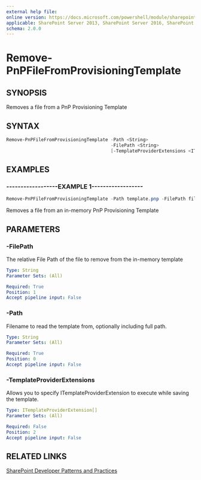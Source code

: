 ```yaml
---
external help file:
online version: https://docs.microsoft.com/powershell/module/sharepoint-pnp/remove-pnpfilefromprovisioningtemplate
applicable: SharePoint Server 2013, SharePoint Server 2016, SharePoint Server 2019, SharePoint Online
schema: 2.0.0
---
```


# Remove-PnPFileFromProvisioningTemplate

## SYNOPSIS
Removes a file from a PnP Provisioning Template

## SYNTAX

```powershell
Remove-PnPFileFromProvisioningTemplate -Path <String>
                                       -FilePath <String>
                                       [-TemplateProviderExtensions <ITemplateProviderExtension[]>]
```

## EXAMPLES

### ------------------EXAMPLE 1------------------
```powershell
Remove-PnPFileFromProvisioningTemplate -Path template.pnp -FilePath filePath
```

Removes a file from an in-memory PnP Provisioning Template

## PARAMETERS

### -FilePath
The relative File Path of the file to remove from the in-memory template

```yaml
Type: String
Parameter Sets: (All)

Required: True
Position: 1
Accept pipeline input: False
```

### -Path
Filename to read the template from, optionally including full path.

```yaml
Type: String
Parameter Sets: (All)

Required: True
Position: 0
Accept pipeline input: False
```

### -TemplateProviderExtensions
Allows you to specify ITemplateProviderExtension to execute while saving the template.

```yaml
Type: ITemplateProviderExtension[]
Parameter Sets: (All)

Required: False
Position: 2
Accept pipeline input: False
```

## RELATED LINKS

[SharePoint Developer Patterns and Practices](https://aka.ms/sppnp)
